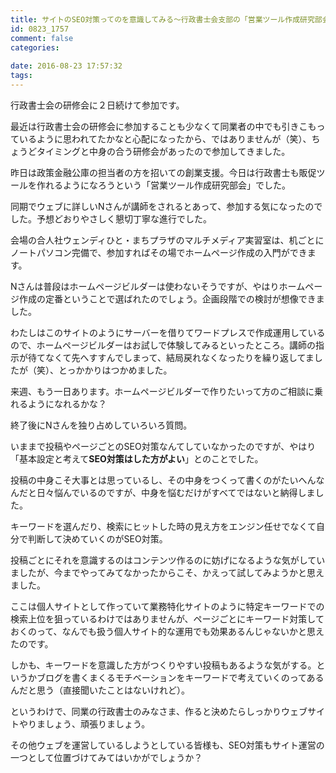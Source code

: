 ```yaml
---
title: サイトのSEO対策ってのを意識してみる～行政書士会支部の「営業ツール作成研究部会」に参加〜
id: 0823_1757
comment: false
categories:
   
date: 2016-08-23 17:57:32
tags:
---
```


行政書士会の研修会に２日続けて参加です。

最近は行政書士会の研修会に参加することも少なくて同業者の中でも引きこもっているように思われてたかなと心配になったから、ではありませんが（笑）、ちょうどタイミングと中身の合う研修会があったので参加してきました。

<!--more-->

昨日は政策金融公庫の担当者の方を招いての創業支援。今日は行政書士も販促ツールを作れるようになろうという「営業ツール作成研究部会」でした。

同期でウェブに詳しいNさんが講師をされるとあって、参加する気になったのでした。予想どおりやさしく懇切丁寧な進行でした。

会場の合人社ウェンディひと・まちプラザのマルチメディア実習室は、机ごとにノートパソコン完備で、参加すればその場でホームページ作成の入門ができます。

Nさんは普段はホームページビルダーは使わないそうですが、やはりホームページ作成の定番ということで選ばれたのでしょう。企画段階での検討が想像できました。

わたしはこのサイトのようにサーバーを借りてワードプレスで作成運用しているので、ホームページビルダーはお試しで体験してみるといったところ。講師の指示が待てなくて先へすすんでしまって、結局戻れなくなったりを繰り返してましたが（笑）、とっかかりはつかめました。

来週、もう一日あります。ホームページビルダーで作りたいって方のご相談に乗れるようになれるかな？

終了後にNさんを独り占めしていろいろ質問。

いままで投稿やページごとのSEO対策なんてしていなかったのですが、やはり「基本設定と考えて**SEO対策はした方がよい**」とのことでした。

投稿の中身こそ大事とは思っているし、その中身をつくって書くのがたいへんなんだと日々悩んでいるのですが、中身を悩むだけがすべてではないと納得しました。

キーワードを選んだり、検索にヒットした時の見え方をエンジン任せでなくて自分で判断して決めていくのがSEO対策。

投稿ごとにそれを意識するのはコンテンツ作るのに妨げになるような気がしていましたが、今までやってみてなかったからこそ、かえって試してみようかと思えました。

ここは個人サイトとして作っていて業務特化サイトのように特定キーワードでの検索上位を狙っているわけではありませんが、ページごとにキーワード対策しておくのって、なんでも扱う個人サイト的な運用でも効果あるんじゃないかと思えたのです。

しかも、キーワードを意識した方がつくりやすい投稿もあるような気がする。というかブログを書くまくるモチベーションをキーワードで考えていくのってあるんだと思う（直接聞いたことはないけれど）。

というわけで、同業の行政書士のみなさま、作ると決めたらしっかりウェブサイトやりましょう、頑張りましょう。

その他ウェブを運営しているしようとしている皆様も、SEO対策もサイト運営の一つとして位置づけてみてはいかがでしょうか？